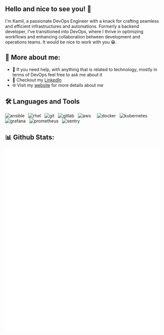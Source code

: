 ## Hello and nice to see you! :wave:

I'm Kamil, a passionate DevOps Engineer with a knack for crafting seamless and efficient infrastructures and automations. Formerly a backend developer, I've transitioned into DevOps, where I thrive in optimizing workflows and enhancing collaboration between development and operations teams. It would be nice to work with you :grin:.

## 🤔 More about me:
- 💬 If you need help, with anything that is related to technology, mostly in terms of DevOps feel free to ask me about it
- 🔎 Checkout my [LinkedIn](https://www.linkedin.com/in/kamil-pfaff/)
- 🌐 Visit my [website](https://www.pfaff.app) for more details about me

## 🛠️ Languages and Tools 
![ansible](https://github.com/pfaffkam/pfaffkam/assets/44320848/6850eee4-3047-45cb-ac4f-63efc2852cd1) &nbsp;
![rhel](https://github.com/pfaffkam/pfaffkam/assets/44320848/83fcc2e8-be7e-48c6-8faf-9ea722c1b3e2) &nbsp;
![git](https://github.com/pfaffkam/pfaffkam/assets/44320848/2e977f03-3818-4c9a-a757-496de079e08f) &nbsp;
![gitlab](https://github.com/pfaffkam/pfaffkam/assets/44320848/af0086f7-f518-4e4c-9b33-12ee907772a0) &nbsp;
![aws](https://github.com/pfaffkam/pfaffkam/assets/44320848/ae6c5c0c-c66d-45e7-b492-7f648c6d4aa9) &nbsp; &nbsp;
![docker](https://github.com/pfaffkam/pfaffkam/assets/44320848/d2dd2a4a-d86d-4a0e-ba82-165b290f1c0f) &nbsp;
![kubernetes](https://github.com/pfaffkam/pfaffkam/assets/44320848/7b49cc48-5a6c-42f9-a1d5-d2d2fba5a2de) &nbsp;
![grafana](https://github.com/pfaffkam/pfaffkam/assets/44320848/f9b715c9-1d14-48ae-9fe6-3f0eb0c8120a) &nbsp;
![prometheus](https://github.com/pfaffkam/pfaffkam/assets/44320848/9c424400-c44c-4e30-8227-b37438d2a574) &nbsp;
![sentry](https://github.com/pfaffkam/pfaffkam/assets/44320848/99fcb556-3d70-4d3a-8698-644450390bba)

## :bar_chart: Github Stats:
![](https://raw.githubusercontent.com/pfaffkam/pfaffkam/master/generated/overview.svg#gh-dark-mode-only)
![](https://raw.githubusercontent.com/pfaffkam/pfaffkam/master/generated/overview.svg#gh-light-mode-only)

